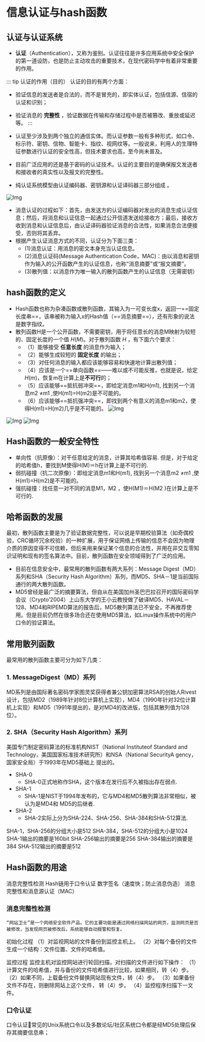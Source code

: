 # 信息认证与hash函数
## 认证与认证系统
* **认证**（Authentication），又称为鉴别。认证往往是许多应用系统中安全保护的第一道设防，也是防止主动攻击的重要技术，在现代密码学中有着非常重要的作用。

::: tip 认证的作用（目的）
认证的目的有两个方面：
* 验证信息的发送者是合法的，而不是冒充的，即实体认证，包括信源、信宿的认证和识别；
* 验证消息的 **完整性** ，验证数据在传输和存储过程中是否被篡改、重放或延迟等。
:::

* 认证至少涉及到两个独立的通信实体。而认证参数一般有多种形式，如口令、标示符、密钥、信物、智能卡、指纹、视网纹等。一般说来，利用人的生理特征参数进行认证的安全性高，但技术要求也高，至今尚未普及。
* 目前广泛应用的还是基于密码的认证技术。认证的主要目的是确保报文发送者和接收者的真实性以及报文的完整性。
* 纯认证系统模型由认证编码器、密钥源和认证译码器三部分组成 。

![Img](./FILES/hash函数.md/img-20230316230907.png)
* 消息认证的过程如下：首先，由发送方的认证编码器对发出的消息生成认证信息；然后，将消息和认证信息一起通过公开信道发送给接收方；最后，接收方收到消息和认证信息后，由认证译码器验证消息的合法性，如果消息合法便接受，否则将其丢弃。
* 根据产生认证消息方式的不同，认证分为下面三类：
    * (1)消息认证：用消息的密文本身充当认证信息。
    * (2)消息认证码(Message Authentication Code，MAC)：由以消息和密钥作为输入的公开函数产生的认证信息，也称“消息摘要”或“报文摘要”。
    * (3)散列值：以消息作为唯一输入的散列函数产生的认证信息（无需密钥）

## hash函数的定义
* Hash函数也称为杂凑函数或散列函数，其输入为一可变长度x，返回一==固定长度串==，该串被称为输入x的Hash值（==消息摘要==），还有形象的说法是数字指纹。
* 散列函数H是一个公开函数，不需要密钥，用于将任意长的消息M映射为较短的、固定长度的一个值 $H(M)$。对于散列函数 $H$ ，有下面六个要求：
    * （1）能够接受 **任意长度** 的消息作为输入；
    * （2）能够生成较短的 **固定长度** 的输出；
    * （3）对任何消息的输入都应该能够容易和快速地计算出散列值；
    * （4）应该是一个==单向函数==——难以或不可能反推，也就是说，给定$H(m)$，恢复m在计算上是**不可行**的；
    * （5）应该能够==抵抗弱冲突==，即给定消息m1和H(m1), 找到另一个消息m2 ≠m1 ,使H(m1)=H(m2)是不可能的。
    * （6）应该能够==抵抗强冲突==，即找到两个有意义的消息m1和m2，使得H(m1)=H(m2)几乎是不可能的。 
![Img](./FILES/hash函数.md/img-20230316231241.png)

![Img](./FILES/hash函数.md/img-20230316231407.png)
![Img](./FILES/hash函数.md/img-20230316231521.png)

## Hash函数的一般安全特性
* 单向性（抗原像）：对干任意给定的消息，计算其哈希值容易. 但是，对于给定的哈希值h，要找到M使得H(M)＝h在计算上是不可行的.
* 弱抗碰撞（抗二次原像）：即给定消息m1和H(m1), 找到另一个消息m2 ≠m1 ,使H(m1)=H(m2)是不可能的。
* 强抗碰撞：找任意一对不同的消息M1，M2 ，使H(M1)＝H(M2 )在计算上是不可行的.

## 哈希函数的发展
最初，散列函数主要是为了验证数据完整性，可以说是早期校验算法（如奇偶校验，CRC循环冗余校验）的一种扩展，用于保证网络上传输的信息不会因为物理介质的原因变得不可信赖，但后来用来保证某个信息的合法性，并用在非交互零知识证明和现有的签名算法中。目前，散列函数在安全领域得到了广泛的应用。
 
* 目前在信息安全中，最常用的散列函数有两大系列：Message Digest（MD）系列和SHA（Security Hash Algorithm）系列，而MD5、SHA－1是当前国际通行的两大散列函数。
* MD5曾经是最广泛的摘要算法，但自从在美国加州圣巴巴拉召开的国际密码学会议（Crypto’2004）上山东大学的王小云教授做了破译MD5、HAVAL－128、MD4和RIPEMD算法的报告后，MD5散列算法已不安全，不再推荐使用。但是目前仍然在很多场合还在使用MD5算法，如Linux操作系统中的用户口令的验证算法。 

## 常用散列函数
最常用的散列函数主要可分为如下几类：
### 1. MessageDigest（MD）系列
MD系列是由国际著名密码学家图灵奖获得者兼公钥加密算法RSA的创始人Rivest设计，包括MD2（1989年针对8位计算机上实现），MD4（1990年针对32位计算机上实现）和MD5（1991年提出的，是对MD4的改进版，包括其散列值为128位）。

### 2. SHA（Security Hash Algorithm）系列
美国专门制定密码算法的标准机构NIST（National Instituteof Standard and Technology，美国国家标准技术研究所）和NSA（National SecurityA gency，国家安全局）于1993年在MD5基础上 提出的。 
* SHA-0 
    * SHA-0正式地称作SHA，这个版本在发行后不久被指出存在弱点. 
* SHA-1
    * SHA-1是NIST于1994年发布的，它与MD4和MD5散列算法非常相似，被认为是MD4和 MD5的后继者. 
* SHA-2
    * SHA-2实际上分为SHA-224、SHA-256、SHA-384和SHA-512算法.   

SHA-1，SHA-256的分组大小是512
SHA-384，SHA-512的分组大小是1024
SHA-1输出的摘要是160bit
SHA-256输出的摘要是256
SHA-384输出的摘要是384
SHA-512输出的摘要是512

## Hash函数的用途
消息完整性检测
Hash链用于口令认证
数字签名（速度快；防止消息伪造）
消息完整性和消息源认证（MAC） 

### 消息完整性检测
    “网站卫士”是一个网络安全软件产品。它的主要功能是通过网络扫描网站的网页，监测网页是否被修改，当发现网页被修改后，系统能够自动报警和恢复。
初始化过程
     （1）对监视网站的文件备份到监控主机上。
     （2）对每个备份的文件生成一个结构：文件位置、文件的哈希值。

监控过程
     监控主机对监控网站进行轮回扫描，对扫描的文件进行如下操作：
   （1）计算文件的哈希值，并与备份的文件哈希值进行比较，如果相同，转（4）步。
    （2）如果不同，上载备份文件替换网站现有文件，转（4）步。
    （3）如果备份文件不存在，则删除网站上这个文件，        	转（4）步。
    （4）监控程序扫描下一文件。

### 口令认证
口令认证常见的Unix系统口令以及多数论坛/社区系统口令都是经MD5处理后保存其摘要信息串；
